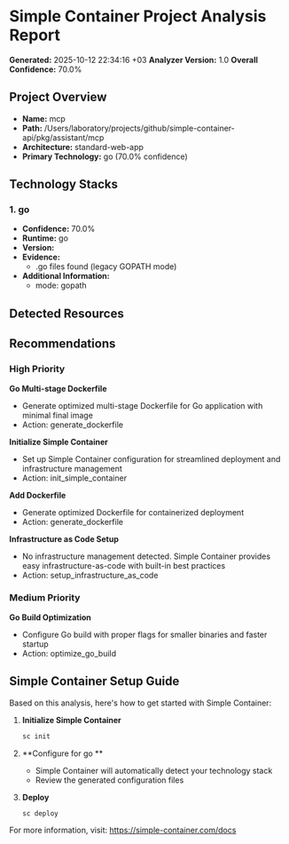 # Simple Container Project Analysis Report

**Generated:** 2025-10-12 22:34:16 +03
**Analyzer Version:** 1.0
**Overall Confidence:** 70.0%

## Project Overview

- **Name:** mcp
- **Path:** /Users/laboratory/projects/github/simple-container-api/pkg/assistant/mcp
- **Architecture:** standard-web-app
- **Primary Technology:** go  (70.0% confidence)

## Technology Stacks

### 1. go 

- **Confidence:** 70.0%
- **Runtime:** go
- **Version:** 
- **Evidence:**
  - .go files found (legacy GOPATH mode)
- **Additional Information:**
  - mode: gopath

## Detected Resources

## Recommendations

### High Priority

**Go Multi-stage Dockerfile**
- Generate optimized multi-stage Dockerfile for Go application with minimal final image
- Action: generate_dockerfile

**Initialize Simple Container**
- Set up Simple Container configuration for streamlined deployment and infrastructure management
- Action: init_simple_container

**Add Dockerfile**
- Generate optimized Dockerfile for containerized deployment
- Action: generate_dockerfile

**Infrastructure as Code Setup**
- No infrastructure management detected. Simple Container provides easy infrastructure-as-code with built-in best practices
- Action: setup_infrastructure_as_code

### Medium Priority

**Go Build Optimization**
- Configure Go build with proper flags for smaller binaries and faster startup
- Action: optimize_go_build

## Simple Container Setup Guide

Based on this analysis, here's how to get started with Simple Container:

1. **Initialize Simple Container**
   ```bash
   sc init
   ```

2. **Configure for go **
   - Simple Container will automatically detect your technology stack
   - Review the generated configuration files

3. **Deploy**
   ```bash
   sc deploy
   ```

For more information, visit: https://simple-container.com/docs
